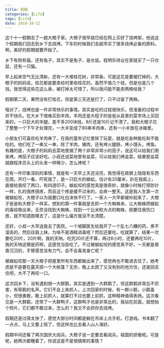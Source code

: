 ```yaml
---
title: 假期
categories: [Life]
tags: [Life]
date: 2019-10-12
---
```

这个十一假期去了一趟大橙子家。大橙子很早就已经在网上买好了烧烤架，他说这个假期我们回去到乡下去烧烤。下车的时候我们去超市买了很多烧烤必备的原料。啊，美好的假期就要开始了。

<!-- more -->

乡下有狗有猫，还有兔子，其实不是兔子，是仓鼠。程明乐待业在家就买了一只仓鼠，还有一只猫。

早上起来空气无比清新，还有一大堆桂花树，非常香。可是这花是要被打掉的，大橙子的妈妈说，桂花都是要卖给村里收桂花的，虽然不值几个钱，但是也是几个钱。我觉得这些花这么香，被打掉太可惜了，所以我问能不能卖两株给我？


假期第二天，果然没有打桂花，但是第三天还是打了，只不过留了两株。

哦对了，烧烤也是一件非常快乐的事情。其实是吃的过程很快乐，但准备的过程中并不快乐。在大乡下很难买到羊肉，羊肉还是大程子的爸爸从县里的菜市场上买回来的，一只巨大的羊腿，差不多200块钱，8斤还是10斤记不清了。我和大橙子花了整整一个下午才处理完，一大半变成了80串羊肉串，还有一小半放在冰箱里。

小朋友们可喜欢吃羊肉串了，在我的童年记忆里除了玩耍，就是吃各种能吃和不能吃的。他们吃了一串又一串，除了羊肉，猪肉，还有烤火腿肠，烤小馒头，烤鱼。有趣的是，大橙子的妈妈去菜地里摘了两个非常非常小的茄子，说这可以给我们用来烤，烤茄子应该好吃。小叔还说菜地里有韭菜，可以给我们烤韭菜，结果那韭菜就跟程序员头上的头发一样稀少，怎么烤呢？

还有一件印象深刻的事情，就是有一天早上天还没亮，我觉得在肩膀上隐隐有东西在爬。开灯一看，吓死我了，是一只巨大的蜈蚣，估计有20厘米，趴在我肩上，直接给我咬了两口，有四道印子。蜈蚣咬的感觉真是很奇妙，就像小时候打预防针一样，扎的很疼很疼，而且这个疼是缓不过来的，会疼一整天。这是我人生第一次被蜈蚣咬，大橙子以为我要口吐白沫快不行了。一家人一大早都被吵起来了，大橙子爸爸和大橙子一样呆，想到的第一件事就是去抓一个大蜘蛛来，让大蜘蛛把蜈蚣的毒给吸出来，无奈没找到大蜘蛛，找到一个比米粒大点的蜘蛛，刚要往我伤口放，就不知道跑哪去了，这是什么偏方我没不太清楚。

还好，小叔一大早送我去了医院，一个坡脚医生给我开了一个乱七八糟的药，黑不溜丢的，然后往肩上抹，为啥不是酒精消毒呢？然后还要吃，吃就算了，结果一次要吃20片，20片啊，我的天呐。吃完20片还不算，再过6小时，还要再吃10片，我的天呐这哪是药啊，这感觉当饭吃了。不过被蜈蚣咬的感觉真不好，一天都是昏昏沉沉的，手臂感觉没有力气，会不会毒发身亡呢？

被蜈蚣咬那一天大橙子把屋里所有东西都搬出来了，感觉再也不敢进去住了。她考虑是不是要在露天搭一个大帐篷？无奈，晚上太困了又没有别的地方住，还是回去住吧，大不了再咬一口。

这次回乡下，没有遇到很一大群鹅，其实是遇到一大群鹅了，但这群鹅非常怂不厉害，有辱鹅的名声。它们不会上来抓人，上次回家的时候，有一群小鹅，小鹅虽小，但很勇敢，敢上前抓人，就算打不过也要上前抓，这种精神值得表扬。这次看见是一大群鹅，还带了一大群鸭子，这群鸭子也是非常怂的，我站在前面，就想拍个照片，它们都不敢过来，怎么的？我又不会抓你去烧烤。

假期还是过得太快了，感觉大部分时间都是躺在吊床上点手机，打游戏。书本翻了一点点，马上又要上班了，但这样也比去看人山人海好。

假期中间还看了两次国庆大阅兵，大橙子说一定要去看阅兵，祖国的骄傲呢。可是呢，她两次都睡着了，你说这是不是很搞笑的事情？
